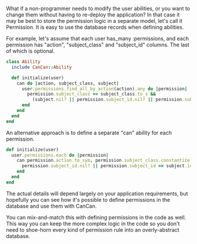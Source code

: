 What if a non-programmer needs to modify the user abilities, or you want to change them without having to re-deploy the application? In that case it may be best to store the permission logic in a separate model, let's call it Permission. It is easy to use the database records when defining abilities.

For example, let's assume that each user has_many :permissions, and each permission has "action", "subject_class" and "subject_id" columns. The last of which is optional.

```ruby
class Ability
  include CanCan::Ability

  def initialize(user)
    can do |action, subject_class, subject|
      user.permissions.find_all_by_action(action).any do |permission|
        permission.subject_class == subject_class.to_s &&
          (subject.nil? || permission.subject_id.nil? || permission.subject_id == subject.id)
      end
    end
  end
end
```

An alternative approach is to define a separate "can" ability for each permission.

```ruby
def initialize(user)
  user.permissions.each do |permission|
    can permission.action.to_sym, permission.subject_class.constantize do |subject|
      permission.subject_id.nil? || permission.subject_id == subject.id
    end
  end
end
```

The actual details will depend largely on your application requirements, but hopefully you can see how it's possible to define permissions in the database and use them with CanCan.

You can mix-and-match this with defining permissions in the code as well. This way you can keep the more complex logic in the code so you don't need to shoe-horn every kind of permission rule into an overly-abstract database.